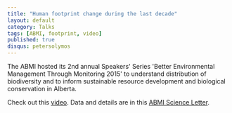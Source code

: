 ```yaml
---
title: "Human footprint change during the last decade"
layout: default
category: Talks
tags: [ABMI, footprint, video]
published: true
disqus: petersolymos
---
```


The ABMI hosted its 2nd annual Speakers' Series 'Better Environmental Management Through Monitoring 2015' to understand distribution of biodiversity and to inform sustainable resource development and biological conservation in Alberta.

Check out this [video](https://vimeo.com/121158774).
Data and details are in this [ABMI Science Letter](http://www.abmi.ca/home/publications/351-400/364.html).
